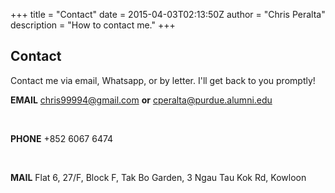 +++
title = "Contact"
date = 2015-04-03T02:13:50Z
author = "Chris Peralta"
description = "How to contact me."
+++

## Contact

Contact me via email, Whatsapp, or by letter. I'll get back to you promptly!


**EMAIL**   chris99994@gmail.com  **or**  cperalta@purdue.alumni.edu
            
<br>

**PHONE**   +852 6067 6474

<br>

**MAIL**    Flat 6, 27/F, Block F, 
            Tak Bo Garden, 
            3 Ngau Tau Kok Rd, Kowloon